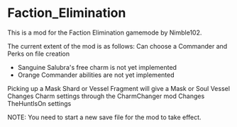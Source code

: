 # Faction_Elimination

This is a mod for the Faction Elimination gamemode by Nimble102.

The current extent of the mod is as follows:
Can choose a Commander and Perks on file creation
- Sanguine Salubra's free charm is not yet implemented
- Orange Commander abilities are not yet implemented

Picking up a Mask Shard or Vessel Fragment will give a Mask or Soul Vessel
Changes Charm settings through the CharmChanger mod
Changes TheHuntIsOn settings

NOTE: You need to start a new save file for the mod to take effect.